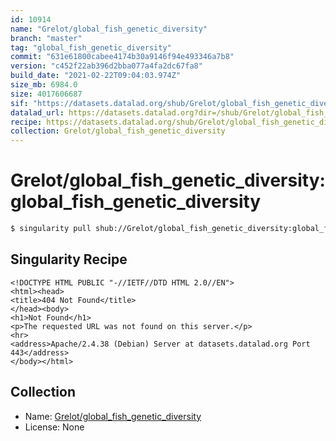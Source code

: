 ```yaml
---
id: 10914
name: "Grelot/global_fish_genetic_diversity"
branch: "master"
tag: "global_fish_genetic_diversity"
commit: "631e61800cabee4174b30a9146f94e493346a7b8"
version: "c452f22ab396d2bba077a4fa2dc67fa8"
build_date: "2021-02-22T09:04:03.974Z"
size_mb: 6984.0
size: 4017606687
sif: "https://datasets.datalad.org/shub/Grelot/global_fish_genetic_diversity/global_fish_genetic_diversity/2021-02-22-631e6180-c452f22a/c452f22ab396d2bba077a4fa2dc67fa8.sif"
datalad_url: https://datasets.datalad.org?dir=/shub/Grelot/global_fish_genetic_diversity/global_fish_genetic_diversity/2021-02-22-631e6180-c452f22a/
recipe: https://datasets.datalad.org/shub/Grelot/global_fish_genetic_diversity/global_fish_genetic_diversity/2021-02-22-631e6180-c452f22a/Singularity
collection: Grelot/global_fish_genetic_diversity
---
```


# Grelot/global_fish_genetic_diversity:global_fish_genetic_diversity

```bash
$ singularity pull shub://Grelot/global_fish_genetic_diversity:global_fish_genetic_diversity
```

## Singularity Recipe

```singularity
<!DOCTYPE HTML PUBLIC "-//IETF//DTD HTML 2.0//EN">
<html><head>
<title>404 Not Found</title>
</head><body>
<h1>Not Found</h1>
<p>The requested URL was not found on this server.</p>
<hr>
<address>Apache/2.4.38 (Debian) Server at datasets.datalad.org Port 443</address>
</body></html>
```

## Collection

 - Name: [Grelot/global_fish_genetic_diversity](https://github.com/Grelot/global_fish_genetic_diversity)
 - License: None

